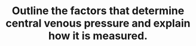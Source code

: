 ---
title: "Outline the factors that determine central venous pressure and explain how it is measured."
entityType: SAQ
exam: PEX
college: CICM
year: 2019
sitting: B
question: 06
passRate: 18
EC_expectedDomains:
- "It was expected that answers include central venous blood volume, central venous vascular compliance, intrathoracic pressure and tricuspid valvular function."
- "Good answers outlined how each of these factors determine CVP and whether it was increased or decreased."
EC_errorsCommon:
- "Many candidates incorrectly described the effect of venous return."
---